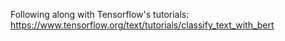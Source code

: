 Following along with Tensorflow's tutorials: https://www.tensorflow.org/text/tutorials/classify_text_with_bert
